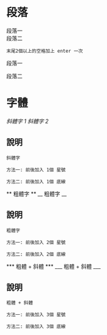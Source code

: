 # 段落

段落一  
段落二

```
末尾2個以上的空格加上 enter 一次
```

段落一

段落二

# 字體

*斜體字 1*
_斜體字 2_

## 說明

```
斜體字

方法一: 前後加入 1個 星號

方法二: 前後加入 1個 底線
```

** 粗體字 **
__ 粗體字  __

## 說明

```
粗體字

方法一: 前後加入 2個 星號

方法二: 前後加入 2個 底線
```

*** 粗體 + 斜體 ***
___ 粗體 + 斜體 ___

## 說明

```
粗體 + 斜體

方法一: 前後加入 3個 星號

方法二: 前後加入 3個 底線
```

